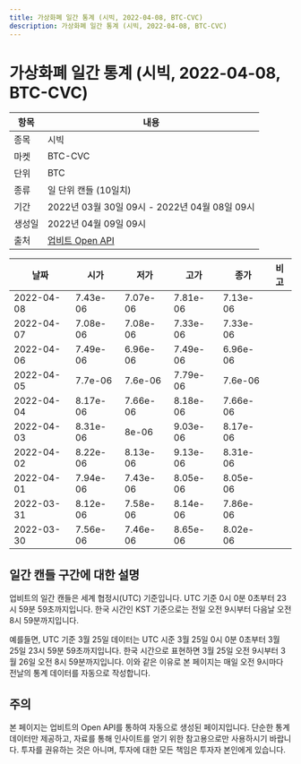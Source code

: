 ```yaml
---
title: 가상화폐 일간 통계 (시빅, 2022-04-08, BTC-CVC)
description: 가상화폐 일간 통계 (시빅, 2022-04-08, BTC-CVC)
---
```



가상화폐 일간 통계 (시빅, 2022-04-08, BTC-CVC)
===

|항목|내용|
|--|--|
|종목|시빅|
|마켓|BTC-CVC|
|단위|BTC|
|종류|일 단위 캔들 (10일치)|
|기간|2022년 03월 30일 09시 - 2022년 04월 08일 09시|
|생성일|2022년 04월 09일 09시|
|출처|[업비트 Open API](https://docs.upbit.com)|


|날짜|시가|저가|고가|종가|비고|
|--|--|--|--|--|--|
|2022-04-08|7.43e-06|7.07e-06|7.81e-06|7.13e-06|    |
|2022-04-07|7.08e-06|7.08e-06|7.33e-06|7.33e-06|    |
|2022-04-06|7.49e-06|6.96e-06|7.49e-06|6.96e-06|    |
|2022-04-05|7.7e-06|7.6e-06|7.79e-06|7.6e-06|    |
|2022-04-04|8.17e-06|7.66e-06|8.18e-06|7.66e-06|    |
|2022-04-03|8.31e-06|8e-06|9.03e-06|8.17e-06|    |
|2022-04-02|8.22e-06|8.13e-06|9.13e-06|8.31e-06|    |
|2022-04-01|7.94e-06|7.43e-06|8.05e-06|8.05e-06|    |
|2022-03-31|8.12e-06|7.58e-06|8.14e-06|7.86e-06|    |
|2022-03-30|7.56e-06|7.46e-06|8.65e-06|8.02e-06|    |


일간 캔들 구간에 대한 설명
---


업비트의 일간 캔들은 세계 협정시(UTC) 기준입니다. 
UTC 기준 0시 0분 0초부터 23시 59분 59초까지입니다. 
한국 시간인 KST 기준으로는 전일 오전 9시부터 다음날 오전 8시 59분까지입니다. 


예를들면, UTC 기준 3월 25일 데이터는 UTC 시준 3월 25일 0시 0분 0초부터 3월 25일 23시 59분 59초까지입니다. 
한국 시간으로 표현하면 3월 25일 오전 9시부터 3월 26일 오전 8시 59분까지입니다. 
이와 같은 이유로 본 페이지는 매일 오전 9시마다 전날의 통계 데이터를 자동으로 작성합니다. 


주의
---


본 페이지는 업비트의 Open API를 통하여 자동으로 생성된 페이지입니다. 
단순한 통계 데이터만 제공하고, 자료를 통해 인사이트를 얻기 위한 참고용으로만 사용하시기 바랍니다. 
투자를 권유하는 것은 아니며, 투자에 대한 모든 책임은 투자자 본인에게 있습니다. 
